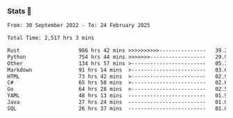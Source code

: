 ### Stats 👋
<!--START_SECTION:waka-->

```txt
From: 30 September 2022 - To: 24 February 2025

Total Time: 2,517 hrs 3 mins

Rust                   986 hrs 42 mins >>>>>>>>>>---------------   39.20 %
Python                 754 hrs 44 mins >>>>>>>------------------   29.99 %
Other                  134 hrs 57 mins >------------------------   05.36 %
Markdown               91 hrs 14 mins  >------------------------   03.63 %
HTML                   73 hrs 42 mins  >------------------------   02.93 %
C#                     65 hrs 58 mins  >------------------------   02.62 %
Go                     64 hrs 28 mins  >------------------------   02.56 %
YAML                   48 hrs 13 mins  -------------------------   01.92 %
Java                   27 hrs 24 mins  -------------------------   01.09 %
SQL                    26 hrs 37 mins  -------------------------   01.06 %
```

<!--END_SECTION:waka-->

<!--
**buhaytza2005/buhaytza2005** is a ✨ _special_ ✨ repository because its `README.md` (this file) appears on your GitHub profile.

Here are some ideas to get you started:

- 🔭 I’m currently working on ...
- 🌱 I’m currently learning ...
- 👯 I’m looking to collaborate on ...
- 🤔 I’m looking for help with ...
- 💬 Ask me about ...
- 📫 How to reach me: ...
- 😄 Pronouns: ...
- ⚡ Fun fact: ...
-->



